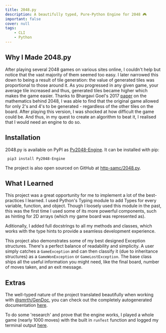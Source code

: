 ```yaml
---
title: 2048.py
description: A beautifully typed, Pure-Python Engine for 2048 🎮
important: false
cover: null
tags:
    - CLI
    - Python
---
```


## Why I Made 2048.py
After playing several 2048 games on various sites online, I couldn't help but notice that the vast majority of them seemed too easy. I later narrowed this down to being a result of tile generation: the value of generated tiles was proportional to those around it. As you progressed in any given game, your average tile increased and thus, generated tiles became higher which makes the game easier. Thanks to Bhargavi Goel's 2017 [paper](https://www.ripublication.com/aama17/aamav12n1_01.pdf) on the mathematics behind 2048, I was able to find that the original game allowed for only 2's and 4's to be generated - regardless of the other tiles on the board. After playing this version, I was shocked at how difficult the game could be. And thus, in my quest to create an algorithm to beat it, I realised that I would need an engine to do so.

## Installation
2048.py is available on PyPI as [Py2048-Engine](https://pypi.org/project/Py2048-Engine/). It can be installed with pip:

` pip3 install Py2048-Engine`

The project is also open sourced on GitHub at [http-samc/2048.py](https://github.com/http-samc/2048.py).

## What I Learned
This project was a great opportunity for me to implement a lot of the best-practices I learned. I used Python's Typing module to add Types for every variable, function, and object. Though I loosely used this module in the past, this was the first time I used some of its more powerful components, such as hinting for 2D arrays (which my game board was represented as).

Aditionally, I added full docstrings to all my methods and classes, which works with the type hints to provide a seamless development experience.

This project also demonstrates some of my best designed Exception structures. There's a perfect balance of readability and simplicity. A user simply catches a `GameException` and can then classify it (due to inheritance structures) as a `GameWonException` or `GameLostException`. The base class ships all the useful information you might need, like the final board, number of moves taken, and an exit message.

## Extras
The well-typed nature of the project translated beautifully when working with [@smrth/GenDoc](/projects/GenDoc), you can check out the completely autogenerated documentation [here](https://github.com/http-samc/2048.py/blob/main/DOCS.md).

To do some 'research' and prove that the engine works, I played a whole game (nearly 1000 moves) with the built in `runTest` function and logged my terminal output [here](https://github.com/http-samc/2048.py/blob/main/real_full_winning_game.md).